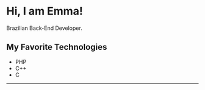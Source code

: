 # Hi, I am Emma!

Brazilian Back-End Developer.

## My Favorite Technologies

- PHP
- C++
- C

---

<p align="center"><a href="https://github.com/your-username%22%3E<img src="https://img.shields.io/badge/View_Profile_on-GitHub-blue%22%3E</a></p>
